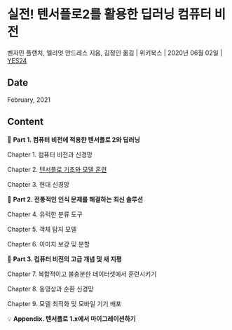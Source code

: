 # 실전! 텐서플로2를 활용한 딥러닝 컴퓨터 비전

벤자민 플랜치, 엘리엇 안드레스 지음, 김정인 옮김 | 위키북스 | 2020년 06월 02일 | [YES24](http://www.yes24.com/Product/Goods/90365150)

## Date

February, 2021

## Content

:palm_tree: **Part 1. 컴퓨터 비전에 적용한 텐서플로 2와 딥러닝**

Chapter 1. 컴퓨터 비전과 신경망

Chapter 2. [텐서플로 기초와 모델 훈련](https://github.com/inyong37/Study/blob/master/II.%20Book/iii.%20Korean/실전!%20텐서플로2를%20활용한%20딥러닝%20컴퓨터%20비전/C02_BasicsOfTensorFlowAndModelTraining.md)

Chapter 3. 현대 신경망

:notebook: **Part 2. 전통적인 인식 문제를 해결하는 최신 솔루션**

Chapter 4. 유럭한 분류 도구

Chapter 5. 객체 탐지 모델

Chapter 6. 이미지 보강 및 분할

:pencil: **Part 3. 컴퓨터 비전의 고급 개념 및 새 지평**

Chapter 7. 복합적이고 불충분한 데이터셋에서 훈련시키기

Chapter 8. 동영상과 순환 신경망

Chapter 9. 모델 최적화 및 모바일 기기 배포

:bulb: **Appendix. 텐서플로 1.x에서 마이그레이션하기**
